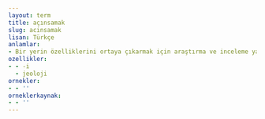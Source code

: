 ```yaml
---
layout: term
title: açınsamak
slug: acinsamak
lisan: Türkçe
anlamlar:
- Bir yerin özelliklerini ortaya çıkarmak için araştırma ve inceleme yapmak; istikşaf etmek
ozellikler:
- - -i
  - jeoloji
ornekler:
- - ''
orneklerkaynak:
- - ''
---
```

